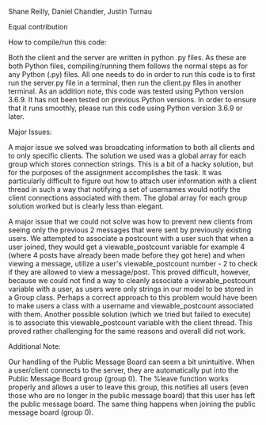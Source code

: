 Shane Reilly, Daniel Chandler, Justin Turnau

Equal contribution

How to compile/run this code:

Both the client and the server are written in python .py files. As these are both Python files, compiling/running them follows the normal steps as for any Python (.py) files. All one needs to do in order to run this code is to first run the server.py file in a terminal, then run the client.py files in another terminal. As an addition note, this code was tested using Python version 3.6.9. It has not been tested on previous Python versions. In order to ensure that it runs smoothly, please run this code using Python version 3.6.9 or later.

Major Issues:

A major issue we solved was broadcating information to both all clients and to only specific clients. The solution we used was a global array for each group which stores connection strings. This is a bit of a hacky solution, but for the purposes of the assignment accomplishes the task. It was particularly difficult to figure out how to attach user information with a client thread in such a way that notifying a set of usernames would notify the client connections associated with them. The global array for each group solution worked but is clearly less than elegant.

A major issue that we could not solve was how to prevent new clients from seeing only the previous 2 messages that were sent by previously existing users. We attempted to associate a postcount with a user such that when a user joined, they would get a viewable_postcount variable for example 4 (where 4 posts have already been made before they got here) and when viewing a message, utilize a user's viewable_postcount number - 2 to check if they are allowed to view a message/post. This proved difficult, however, because we could not find a way to cleanly associate a viewable_postcount variable with a user, as users were only strings in our model to be stored in a Group class. Perhaps a correct approach to this problem would have been to make users a class with a username and viewable_postcount associated with them. Another possible solution (which we tried but failed to execute) is to associate this viewable_postcount variable with the client thread. This proved rather challenging for the same reasons and overall did not work.

Additional Note:

Our handling of the Public Message Board can seem a bit unintuitive. When a user/client connects to the server, they are automatically put into the Public Message Board group (group 0). The %leave function works properly and allows a user to leave this group, this notifies all users (even those who are no longer in the public message board) that this user has left the public message board. The same thing happens when joining the public message board (group 0).
